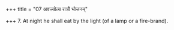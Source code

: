 +++
title = "07 अवज्योत्य रात्रौ भोजनम्"

+++
7. At night he shall eat by the light (of a lamp or a fire-brand).
